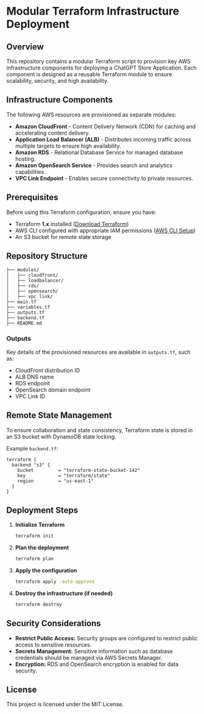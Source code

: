 # Modular Terraform Infrastructure Deployment

## Overview
This repository contains a modular Terraform script to provision key AWS infrastructure components for deploying a ChatGPT Store Application. Each component is designed as a reusable Terraform module to ensure scalability, security, and high availability.

## Infrastructure Components
The following AWS resources are provisioned as separate modules:
- **Amazon CloudFront** - Content Delivery Network (CDN) for caching and accelerating content delivery.
- **Application Load Balancer (ALB)** - Distributes incoming traffic across multiple targets to ensure high availability.
- **Amazon RDS** - Relational Database Service for managed database hosting.
- **Amazon OpenSearch Service** - Provides search and analytics capabilities.
- **VPC Link Endpoint** - Enables secure connectivity to private resources.

## Prerequisites
Before using this Terraform configuration, ensure you have:
- Terraform **1.x** installed ([Download Terraform](https://www.terraform.io/downloads))
- AWS CLI configured with appropriate IAM permissions ([AWS CLI Setup](https://docs.aws.amazon.com/cli/latest/userguide/install-cliv2.html))
- An S3 bucket for remote state storage

## Repository Structure
```
├── modules/
│   ├── cloudfront/
│   ├── loadbalancer/
│   ├── rds/
│   ├── opensearch/
│   ├── vpc_link/
├── main.tf
├── variables.tf
├── outputs.tf
├── backend.tf
├── README.md
```

### Outputs
Key details of the provisioned resources are available in `outputs.tf`, such as:
- CloudFront distribution ID
- ALB DNS name
- RDS endpoint
- OpenSearch domain endpoint
- VPC Link ID

## Remote State Management
To ensure collaboration and state consistency, Terraform state is stored in an S3 bucket with DynamoDB state locking.

Example `backend.tf`:
```hcl
terraform {
  backend "s3" {
    bucket         = "terraform-state-bucket-142"
    key            = "terraform/state"
    region         = "us-east-1"
  }
}
```

## Deployment Steps
1. **Initialize Terraform**
   ```sh
   terraform init
   ```

2. **Plan the deployment**
   ```sh
   terraform plan
   ```

3. **Apply the configuration**
   ```sh
   terraform apply -auto-approve
   ```

4. **Destroy the infrastructure (if needed)**
   ```sh
   terraform destroy
   ```

## Security Considerations
- **Restrict Public Access:** Security groups are configured to restrict public access to sensitive resources.
- **Secrets Management:** Sensitive information such as database credentials should be managed via AWS Secrets Manager.
- **Encryption:** RDS and OpenSearch encryption is enabled for data security.

## License
This project is licensed under the MIT License.